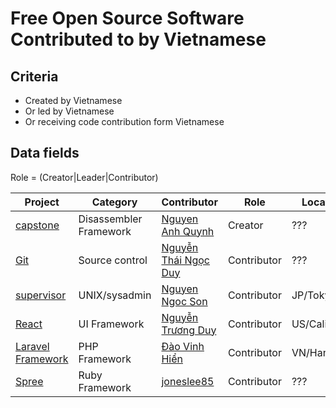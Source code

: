 # Free Open Source Software Contributed to by Vietnamese

## Criteria

* Created by Vietnamese
* Or led by Vietnamese
* Or receiving code contribution form Vietnamese

## Data fields

Role = (Creator|Leader|Contributor)

|Project|Category|Contributor|Role|Location|Web/Wiki/IRC/Mail|
|-------|--------|-----------|----|--------|-----------------|
|[capstone](https://github.com/aquynh/capstone)|Disassembler Framework|[Nguyen Anh Quynh](https://github.com/aquynh)|Creator|???|[Web](http://www.capstone-engine.org/)|
|[Git](https://github.com/git/git)|Source control|[Nguyễn Thái Ngọc Duy](https://github.com/pclouds)|Contributor|???|[Notes](https://developer.ibm.com/open/2015/12/11/learning-about-the-git-codebase-using-git-history-data/)|
|[supervisor](https://github.com/Supervisor/supervisor)|UNIX/sysadmin|[Nguyen Ngoc Son](https://github.com/ngocson2vn)|Contributor|JP/Tokyo|[Web](http://supervisord.org/)|
|[React](https://facebook.github.io/react/)|UI Framework|[Nguyễn Trương Duy](https://www.linkedin.com/in/duy-nguyen-truong-0455a136/)|Contributor|US/California|[Notes](https://facebook.github.io/react/acknowledgements.html)/[GitHub](https://github.com/truongduy134)|
|[Laravel Framework](https://github.com/laravel/framework)|PHP Framework|[Đào Vinh Hiển](https://github.com/hiendv)|Contributor|VN/Hanoi|[Notes](https://github.com/laravel/framework/pulls?utf8=%E2%9C%93&q=is%3Apr%20author%3Ahiendv)/[GitHub](https://github.com/hiendv)|
|[Spree](https://github.com/spree/spree)|Ruby Framework|[joneslee85](https://github.com/joneslee85)|Contributor|???|[GitHub](https://github.com/joneslee85)|
